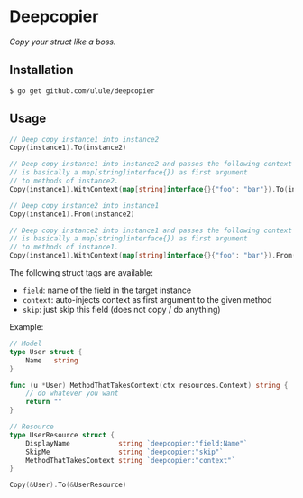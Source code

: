 # Deepcopier

*Copy your struct like a boss.*

## Installation

```
$ go get github.com/ulule/deepcopier
```

## Usage

```go
// Deep copy instance1 into instance2
Copy(instance1).To(instance2)

// Deep copy instance1 into instance2 and passes the following context (which
// is basically a map[string]interface{}) as first argument
// to methods of instance2.
Copy(instance1).WithContext(map[string]interface{}{"foo": "bar"}).To(instance2)

// Deep copy instance2 into instance1
Copy(instance1).From(instance2)

// Deep copy instance2 into instance1 and passes the following context (which
// is basically a map[string]interface{}) as first argument
// to methods of instance1.
Copy(instance1).WithContext(map[string]interface{}{"foo": "bar"}).From(instance2)
```

The following struct tags are available:

* `field`: name of the field in the target instance
* `context`: auto-injects context as first argument to the given method
* `skip`: just skip this field (does not copy / do anything)

Example:

```go
// Model
type User struct {
    Name   string
}

func (u *User) MethodThatTakesContext(ctx resources.Context) string {
    // do whatever you want
    return ""
}

// Resource
type UserResource struct {
    DisplayName            string `deepcopier:"field:Name"`
    SkipMe                 string `deepcopier:"skip"`
    MethodThatTakesContext string `deepcopier:"context"`
}

Copy(&User).To(&UserResource)
```
